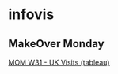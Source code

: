 # infovis

## MakeOver Monday
[MOM W31 - UK Visits (tableau)](https://dbruno21.github.io/infovis/makeovermondayw31.html)
